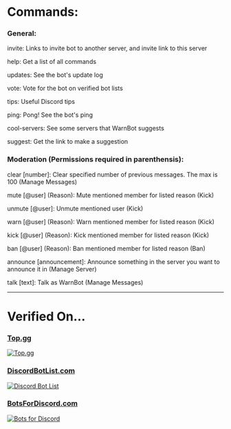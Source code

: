 # Commands:

### General:

   invite: Links to invite bot to another server, and invite link to this server
        
   help: Get a list of all commands
      
   updates: See the bot's update log

   vote: Vote for the bot on verified bot lists

   tips: Useful Discord tips

   ping: Pong! See the bot's ping
   
   cool-servers: See some servers that WarnBot suggests
   
   suggest: Get the link to make a suggestion

### Moderation (Permissions required in parenthensis):

   clear \[number]: Clear specified number of previous messages. The max is 100 (Manage Messages)

   mute \[@user] (Reason): Mute mentioned member for listed reason (Kick)

   unmute \[@user]: Unmute mentioned user (Kick)

   warn \[@user] (Reason): Warn mentioned member for listed reason (Kick)

   kick \[@user] (Reason): Kick mentioned member for listed reason (Kick)

   ban \[@user] (Reason): Ban mentioned member for listed reason (Ban)

   announce \[announcement]: Announce something in the server you want to announce it in (Manage Server)
   
   talk \[text]: Talk as WarnBot (Manage Messages)
        
-----

# Verified On...

   ### [Top.gg](https://top.gg/bot/635977560492081162/)
   
   [![Top.gg](https://top.gg/api/widget/635977560492081162.svg)](https://top.gg/bot/635977560492081162)
   
   ### [DiscordBotList.com](https://discordbotlist.com/bots/warnbot)
   
   [![Discord Bot List](https://i.imgur.com/U1KChuj.png)](https://discordbotlist.com/bots/warnbot)
   
   ### [BotsForDiscord.com](https://botsfordiscord.com/bots/635977560492081162)
   
   [![Bots for Discord](https://botsfordiscord.com/api/bot/635977560492081162/widget)](https://botsfordiscord.com/bots/635977560492081162)
